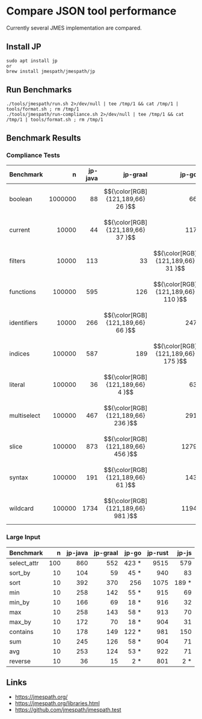 # Compare JSON tool performance

Currently several JMES implementation are compared.

## Install JP

```
sudo apt install jp
or
brew install jmespath/jmespath/jp
```

## Run Benchmarks

```
./tools/jmespath/run.sh 2>/dev/null | tee /tmp/1 && cat /tmp/1 | tools/format.sh ; rm /tmp/1
./tools/jmespath/run-compliance.sh 2>/dev/null | tee /tmp/1 && cat /tmp/1 | tools/format.sh ; rm /tmp/1
```

## Benchmark Results

### Compliance Tests
| Benchmark |            n |   jp-java |   jp-graal |   jp-go |   jp-rust |   jp-js |
|--------------|----------:|----------:|-----------:|--------:|----------:|--------:|
| boolean |        1000000 |        88 |$${\color[RGB]{121,189,66}        26 }$$|      66 |       549 |     767 |
| current |          10000 |        44 |$${\color[RGB]{121,189,66}        37 }$$|     117 |      1836 |    1407 |
| filters |          10000 |       113 |         33 |$${\color[RGB]{121,189,66}     31 }$$|       132 |     219 |
| functions |       100000 |       595 |        126 |$${\color[RGB]{121,189,66}    110 }$$|      1335 |    1413 |
| identifiers |      10000 |       266 |$${\color[RGB]{121,189,66}        66 }$$|     247 |      1301 |    3688 |
| indices |         100000 |       587 |        189 |$${\color[RGB]{121,189,66}    175 }$$|      1327 |    1236 |
| literal |         100000 |        36 |$${\color[RGB]{121,189,66}         4 }$$|      63 |       936 |    1319 |
| multiselect |     100000 |       467 |$${\color[RGB]{121,189,66}       236 }$$|     291 |      1003 |    1217 |
| slice |           100000 |       873 |$${\color[RGB]{121,189,66}       456 }$$|    1279 |      3034 |    3224 |
| syntax |          100000 |       191 |$${\color[RGB]{121,189,66}        61 }$$|     143 |       456 |    1375 |
| wildcard |        100000 |      1734 |$${\color[RGB]{121,189,66}       981 }$$|    1194 |      5641 |    5348 |


### Large Input
 | Benchmark |        n |   jp-java |   jp-graal |   jp-go |   jp-rust |   jp-js |         
 |--------------|------:|----------:|-----------:|--------:|----------:|--------:|
 | select_attr |    100 |       860 |        552 |      423 * |    9515 |   579 |   
 | sort_by |         10 |       104 |         59 |       45 * |     940 |   83 |    
 | sort |            10 |       392 |        370 |     256 |      1075 |      189 * |     
 | min |             10 |       258 |        142 |       55 * |     915 |   69 |    
 | min_by |          10 |       166 |         69 |       18 * |     916 |   32 |    
 | max |             10 |       258 |        143 |       58 * |     913 |   70 |    
 | max_by |          10 |       172 |         70 |       18 * |     904 |   31 |    
 | contains |        10 |       178 |        149 |      122 * |     981 |   150 |   
 | sum |             10 |       245 |        126 |       58 * |     904 |   71 |    
 | avg |             10 |       253 |        124 |       53 * |     922 |   71 |    
 | reverse |         10 |        36 |         15 |        2 * |     801 |   2 * | 

## Links

- https://jmespath.org/
- https://jmespath.org/libraries.html
- https://github.com/jmespath/jmespath.test
